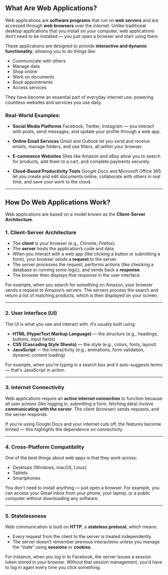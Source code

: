 

## What Are Web Applications?

Web applications are **software programs** that run on **web servers** and are accessed through **web browsers** over the internet. Unlike traditional desktop applications that you install on your computer, web applications don’t need to be installed — you just open a browser and start using them.

These applications are designed to provide **interactive and dynamic functionality**, allowing you to do things like:

* Communicate with others
* Manage data
* Shop online
* Work on documents
* Book appointments
* Access services

They have become an essential part of everyday internet use, powering countless websites and services you use daily.

### Real-World Examples:

* **Social Media Platforms**
  Facebook, Twitter, Instagram — you interact with posts, send messages, and update your profile through a web app.

* **Online Email Services**
  Gmail and Outlook let you send and receive emails, manage folders, and use filters, all within your browser.

* **E-commerce Websites**
  Sites like Amazon and eBay allow you to search for products, add them to a cart, and complete payments securely.

* **Cloud-Based Productivity Tools**
  Google Docs and Microsoft Office 365 let you create and edit documents online, collaborate with others in real time, and save your work to the cloud.

---

## How Do Web Applications Work?

Web applications are based on a model known as the **Client-Server Architecture**.

### 1. **Client-Server Architecture**

* The **client** is your browser (e.g., Chrome, Firefox).
* The **server** hosts the application’s code and data.
* When you interact with a web app (like clicking a button or submitting a form), your browser sends a **request** to the server.
* The server processes the request, performs actions (like checking a database or running some logic), and sends back a **response**.
* The browser then displays that response in the user interface.

For example, when you search for something on Amazon, your browser sends a request to Amazon’s servers. The servers process the search and return a list of matching products, which is then displayed on your screen.

---

### 2. **User Interface (UI)**

The UI is what you see and interact with. It’s usually built using:

* **HTML (HyperText Markup Language)** — the structure (e.g., headings, buttons, input fields)
* **CSS (Cascading Style Sheets)** — the style (e.g., colors, fonts, layout)
* **JavaScript** — the interactivity (e.g., animations, form validation, dynamic content loading)

For example, when you're typing in a search box and it auto-suggests terms — that's JavaScript in action.

---

### 3. **Internet Connectivity**

Web applications require an **active internet connection** to function because all user actions (like logging in, submitting a form, fetching data) involve **communicating with the server**. The client (browser) sends requests, and the server responds.

If you're using Google Docs and your internet cuts off, the features become limited — this highlights the dependence on connectivity.

---

### 4. **Cross-Platform Compatibility**

One of the best things about web apps is that they work across:

* Desktops (Windows, macOS, Linux)
* Tablets
* Smartphones

You don't need to install anything — just open a browser. For example, you can access your Gmail inbox from your phone, your laptop, or a public computer without downloading any software.

---

### 5. **Statelessness**

Web communication is built on **HTTP**, a **stateless protocol**, which means:

* Every request from the client to the server is treated independently.
* The server doesn’t remember previous interactions unless you manage the “state” using **sessions** or **cookies**.

For instance, when you log in to Facebook, the server issues a session token stored in your browser. Without that session management, you'd have to log in again every time you click something.


